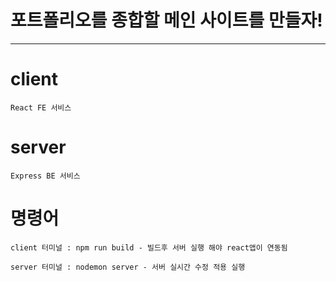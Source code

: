 # 포트폴리오를 종합할 메인 사이트를 만들자!
---

# client
	React FE 서비스
 
# server
	Express BE 서비스
	
# 명령어
	
	client 터미널 : npm run build - 빌드후 서버 실행 해야 react앱이 연동됨
	
	server 터미널 : nodemon server - 서버 실시간 수정 적용 실행